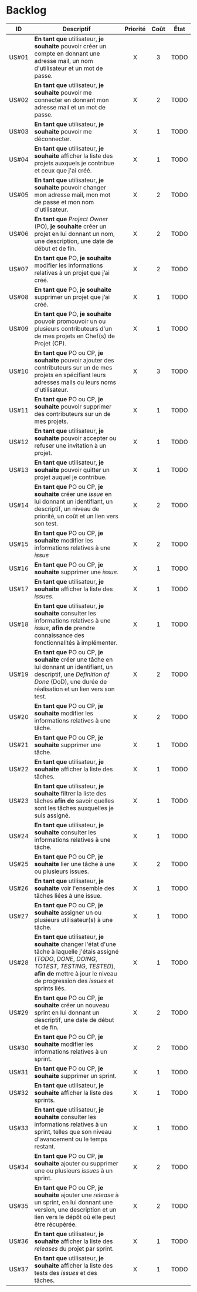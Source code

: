 Backlog
==

| ID | Descriptif | Priorité | Coût | État |
| :-: | -- | :-: | :-: | :-: |
| US#01 | **En tant que** utilisateur, **je souhaite** pouvoir créer un compte en donnant une adresse mail, un nom d'utilisateur et un mot de passe. | X | 3 | TODO |
| US#02 | **En tant que** utilisateur, **je souhaite** pouvoir me connecter en donnant mon adresse mail et un mot de passe. | X | 2 | TODO |
| US#03 | **En tant que** utilisateur, **je souhaite** pouvoir me déconnecter. | X | 1 | TODO |
| US#04 | **En tant que** utilisateur, **je souhaite** afficher la liste des projets auxquels je contribue et ceux que j'ai créé. | X | 1 | TODO |
| US#05 | **En tant que** utilisateur, **je souhaite** pouvoir changer mon adresse mail, mon mot de passe et mon nom d'utilisateur. | X | 2 | TODO |
| US#06 | **En tant que** *Project Owner* (PO), **je souhaite** créer un projet en lui donnant un nom, une description, une date de début et de fin. | X | 2 | TODO |
| US#07 | **En tant que** PO, **je souhaite** modifier les informations relatives à un projet que j’ai créé. | X | 2 | TODO |
| US#08 | **En tant que** PO, **je souhaite** supprimer un projet que j’ai créé. | X | 1 | TODO |
| US#09 | **En tant que** PO, **je souhaite** pouvoir promouvoir un ou plusieurs contributeurs d'un de mes projets en Chef(s) de Projet (CP). | X | 1 | TODO |
| US#10 | **En tant que** PO ou CP, **je souhaite** pouvoir ajouter des contributeurs sur un de mes projets en spécifiant leurs adresses mails ou leurs noms d'utilisateur. | X | 3 | TODO |
| US#11 | **En tant que** PO ou CP, **je souhaite** pouvoir supprimer des contributeurs sur un de mes projets. | X | 1 | TODO |
| US#12 | **En tant que** utilisateur, **je souhaite** pouvoir accepter ou refuser une invitation à un projet. | X | 1 | TODO |
| US#13 | **En tant que** utilisateur, **je souhaite** pouvoir quitter un projet auquel je contribue. | X | 1 | TODO |
| US#14 | **En tant que** PO ou CP, **je souhaite** créer une *issue* en lui donnant un identifiant, un descriptif, un niveau de priorité, un coût et un lien vers son test. | X | 2 | TODO |
| US#15 | **En tant que** PO ou CP, **je souhaite** modifier les informations relatives à une *issue* | X | 2 | TODO |
| US#16 | **En tant que** PO ou CP, **je souhaite** supprimer une *issue*. | X | 1 | TODO |
| US#17 | **En tant que** utilisateur, **je souhaite** afficher la liste des *issues*. | X | 1 | TODO |
| US#18 | **En tant que** utilisateur, **je souhaite** consulter les informations relatives à une *issue*, **afin de** prendre connaissance des fonctionnalités à implémenter. | X | 1 | TODO |
| US#19 | **En tant que** PO ou CP, **je souhaite** créer une tâche en lui donnant un identifiant, un descriptif, une *Definition of Done* (DoD), une durée de réalisation et un lien vers son test. | X | 2 | TODO |
| US#20 | **En tant que** PO ou CP, **je souhaite** modifier les informations relatives à une tâche. | X | 2 | TODO |
| US#21 | **En tant que** PO ou CP, **je souhaite** supprimer une tâche. | X | 1 | TODO |
| US#22 | **En tant que** utilisateur, **je souhaite** afficher la liste des tâches. | X | 1 | TODO |
| US#23 | **En tant que** utilisateur, **je souhaite** filtrer la liste des tâches **afin de** savoir  quelles sont les tâches auxquelles je suis assigné. | X | 1 | TODO |
| US#24 | **En tant que** utilisateur, **je souhaite** consulter les informations relatives à une tâche. | X | 1 | TODO |
| US#25 | **En tant que** PO ou CP, **je souhaite** lier une tâche à une ou plusieurs issues. | X | 2 | TODO |
| US#26 | **En tant que** utilisateur, **je souhaite** voir l'ensemble des tâches liées à une issue. | X | 1 | TODO |
| US#27 | **En tant que** PO ou CP, **je souhaite** assigner un ou plusieurs utilisateur(s) à une tâche. | X | 1 | TODO |
| US#28 | **En tant que** utilisateur, **je souhaite** changer l'état d'une tâche à laquelle j'étais assigné (*TODO*, *DONE*, *DOING*, *TOTEST*, *TESTING*, *TESTED*), **afin de** mettre à jour le niveau de progression des *issues* et sprints liés. | X | 1 | TODO |
| US#29 | **En tant que** PO ou CP, **je souhaite** créer un nouveau sprint en lui donnant un descriptif, une date de début et de fin. | X | 2 | TODO |
| US#30 | **En tant que** PO ou CP, **je souhaite** modifier les informations relatives à un sprint. | X | 2 | TODO |
| US#31 | **En tant que** PO ou CP, **je souhaite** supprimer un sprint. | X | 1 | TODO |
| US#32 | **En tant que** utilisateur, **je souhaite** afficher la liste des sprints. | X | 1 | TODO |
| US#33 | **En tant que** utilisateur, **je souhaite** consulter les informations relatives à un sprint, telles que son niveau d'avancement ou le temps restant. | X | 1 | TODO |
| US#34 | **En tant que** PO ou CP, **je souhaite** ajouter ou supprimer une ou plusieurs *issues* à un sprint. | X | 2 | TODO |
| US#35 | **En tant que** PO ou CP, **je souhaite** ajouter une *release* à un sprint, en lui donnant une version, une description et un lien vers le dépôt où elle peut être récupérée. | X | 2 | TODO |
| US#36 | **En tant que** utilisateur, **je souhaite** afficher la liste des *releases* du projet par sprint. | X | 1 | TODO |
| US#37 | **En tant que** utilisateur, **je souhaite** afficher la liste des tests des *issues* et des tâches. | X | 1 | TODO |

